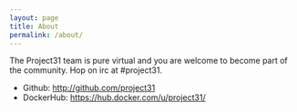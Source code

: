 ```yaml
---
layout: page
title: About
permalink: /about/
---
```


The Project31 team is pure virtual and you are welcome to become part of the community. Hop on irc at #project31.

- Github: http://github.com/project31
- DockerHub: https://hub.docker.com/u/project31/

